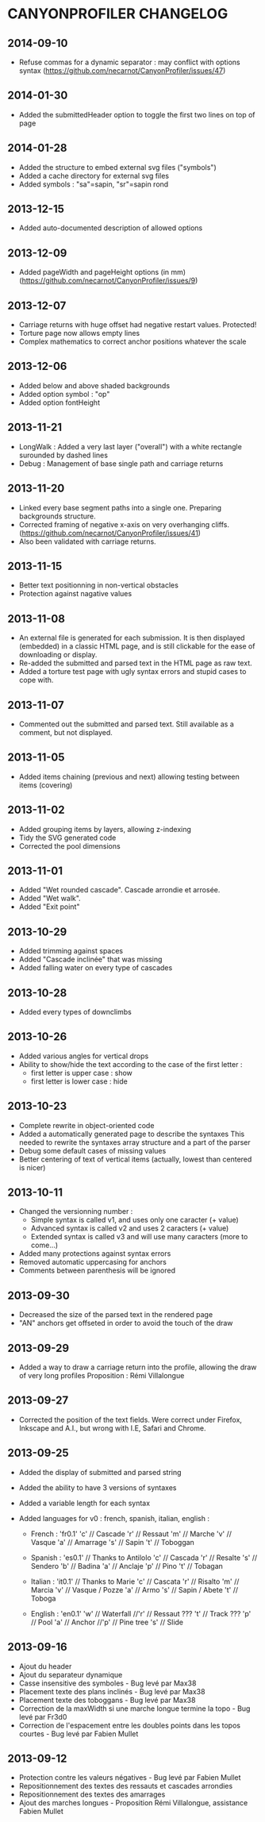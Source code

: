 # CANYONPROFILER CHANGELOG

## 2014-09-10
- Refuse commas for a dynamic separator : may conflict with options syntax
  (https://github.com/necarnot/CanyonProfiler/issues/47)

## 2014-01-30
- Added the submittedHeader option to toggle the first two lines on top of page

## 2014-01-28
- Added the structure to embed external svg files ("symbols")
- Added a cache directory for external svg files
- Added symbols : "sa"=sapin, "sr"=sapin rond

## 2013-12-15
- Added auto-documented description of allowed options

## 2013-12-09
- Added pageWidth and pageHeight options (in mm)
  (https://github.com/necarnot/CanyonProfiler/issues/9)

## 2013-12-07
- Carriage returns with huge offset had negative restart values. Protected!
- Torture page now allows empty lines
- Complex mathematics to correct anchor positions whatever the scale

## 2013-12-06
- Added below and above shaded backgrounds
- Added option symbol : "op"
- Added option fontHeight

## 2013-11-21
- LongWalk : Added a very last layer ("overall") with a white rectangle surounded by dashed lines
- Debug : Management of base single path and carriage returns

## 2013-11-20
- Linked every base segment paths into a single one. Preparing backgrounds structure.
- Corrected framing of negative x-axis on very overhanging cliffs.
  (https://github.com/necarnot/CanyonProfiler/issues/41)
- Also been validated with carriage returns.

## 2013-11-15
- Better text positionning in non-vertical obstacles
- Protection against nagative values

## 2013-11-08
- An external file is generated for each submission. It is then displayed (embedded) in a classic HTML page,
  and is still clickable for the ease of downloading or display.
- Re-added the submitted and parsed text in the HTML page as raw text.
- Added a torture test page with ugly syntax errors and stupid cases to cope with.

## 2013-11-07
- Commented out the submitted and parsed text. Still available as a comment, but not displayed.

## 2013-11-05
- Added items chaining (previous and next) allowing testing between items (covering)

## 2013-11-02
- Added grouping items by layers, allowing z-indexing
- Tidy the SVG generated code
- Corrected the pool dimensions

## 2013-11-01
- Added "Wet rounded cascade". Cascade arrondie et arrosée.
- Added "Wet walk".
- Added "Exit point"

## 2013-10-29
- Added trimming against spaces
- Added "Cascade inclinée" that was missing
- Added falling water on every type of cascades

## 2013-10-28
- Added every types of downclimbs

## 2013-10-26
- Added various angles for vertical drops
- Ability to show/hide the text according to the case of the first letter :
  - first letter is upper case : show
  - first letter is lower case : hide

## 2013-10-23
- Complete rewrite in object-oriented code
- Added a automatically generated page to describe the syntaxes
  This needed to rewrite the syntaxes array structure and a part of the parser
- Debug some default cases of missing values
- Better centering of text of vertical items (actually, lowest than centered is nicer)

## 2013-10-11
- Changed the versionning number :
  - Simple syntax is called v1, and uses only one caracter (+ value)
  - Advanced syntax is called v2 and uses 2 caracters (+ value)
  - Extended syntax is called v3 and will use many caracters (more to come...)
- Added many protections against syntax errors
- Removed automatic uppercasing for anchors
- Comments between parenthesis will be ignored

## 2013-09-30
- Decreased the size of the parsed text in the rendered page
- "AN" anchors get offseted in order to avoid the touch of the draw

## 2013-09-29
- Added a way to draw a carriage return into the profile, allowing the draw of very long profiles
  Proposition : Rémi Villalongue

## 2013-09-27
- Corrected the position of the text fields. Were correct under Firefox, Inkscape and A.I., but wrong with I.E, Safari and Chrome.

## 2013-09-25
- Added the display of submitted and parsed string
- Added the ability to have 3 versions of syntaxes
- Added a variable length for each syntax

- Added languages for v0 : french, spanish, italian, english :
  - French : 'fr0.1'
	'c'	// Cascade
	'r'	// Ressaut
	'm'	// Marche
	'v'	// Vasque
	'a'	// Amarrage
	's'	// Sapin
	't'	// Toboggan

  - Spanish : 'es0.1'
   // Thanks to Antilolo
	'c'	// Cascada
	'r'	// Resalte
	's'	// Sendero
	'b'	// Badina
	'a'	// Anclaje
	'p'	// Pino
	't'	// Tobagan

  - Italian : 'it0.1'
   // Thanks to Marie
	'c'	// Cascata
	'r'	// Risalto
	'm'	// Marcia
	'v'	// Vasque / Pozze
	'a'	// Armo
	's'	// Sapin / Abete
	't'	// Toboga

  - English : 'en0.1'
	'w'	// Waterfall
	//'r'	// Ressaut ???
	't'	// Track ???
	'p'	// Pool
	'a'	// Anchor
	//'p'	// Pine tree
	's'	// Slide

## 2013-09-16
- Ajout du header
- Ajout du separateur dynamique
- Casse insensitive des symboles - Bug levé par Max38
- Placement texte des plans inclinés -  Bug levé par Max38
- Placement texte des toboggans -  Bug levé par Max38
- Correction de la maxWidth si une marche longue termine la topo - Bug levé par Fr3d0
- Correction de l'espacement entre les doubles points dans les topos courtes - Bug levé par Fabien Mullet

## 2013-09-12
- Protection contre les valeurs négatives - Bug levé par Fabien Mullet
- Repositionnement des textes des ressauts et cascades arrondies
- Repositionnement des textes des amarrages
- Ajout des marches longues - Proposition Rémi Villalongue, assistance Fabien Mullet

